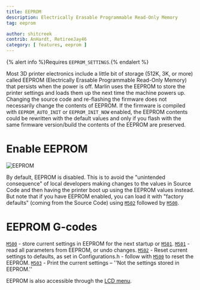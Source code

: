 ```yaml
---
title: EEPROM
description: Electrically Erasable Programmable Read-Only Memory
tag: eeprom

author: shitcreek
contrib: AnHardt, RetireeJay46
category: [ features, eeprom ]
---
```


{% alert info %}Requires `EEPROM_SETTINGS`.{% endalert %}

Most 3D printer electronics include a little bit of storage (512K, 3K, or more) called EEPROM (Electrically Erasable Programmable Read-Only Memory) that persists when the power is off. Marlin uses the EEPROM to store the printer settings and loads them up the next time the machine powers up. Changing the source code and re-flashing the firmware does not necessarily change the contents of EEPROM. If the firmware is compiled with `EEPROM_AUTO_INIT` or `EEPROM_INIT_NOW` enabled, the EEPROM contents could be rewritten with the default values and only if you flash with the same firmware version/build the contents of the EEPROM are preserved.

# Enable EEPROM

![EEPROM](/assets/images/features/EEPROM.png)

By default, EEPROM is disabled. This is to avoid the "unintended consequence" of local developers making changes to the values in Source Code and then having the printer boot up using the EEPROM values instead. But note that if you have EEPROM enabled, you can load it with "factory defaults" (coming from the Source Code) using [`M502`](/docs/gcode/M502.html) followed by [`M500`](/docs/gcode/M500.html).

# EEPROM G-codes

[`M500`](/docs/gcode/M500.html) - store current settings in EEPROM for the next startup or [`M501`](/docs/gcode/M501.html).
[`M501`](/docs/gcode/M501.html) - read all parameters from EEPROM, or undo changes.
[`M502`](/docs/gcode/M502.html) - Reset current settings to defaults, as set in Configurations.h - follow with [`M500`](/docs/gcode/M500.html) to reset the EEPROM.
[`M503`](/docs/gcode/M503.html) - Print the current settings – ''Not the settings stored in EEPROM.''

EEPROM is also accessible through the [LCD menu](/docs/features/lcd_menu.html).
